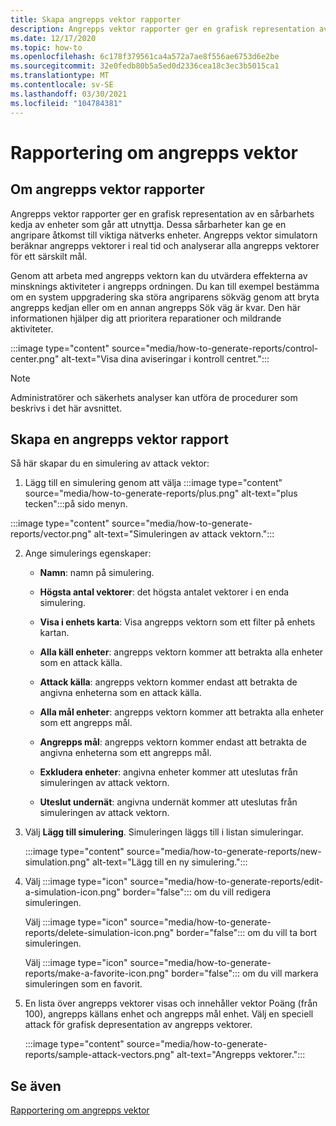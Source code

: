 ```yaml
---
title: Skapa angrepps vektor rapporter
description: Angrepps vektor rapporter ger en grafisk representation av en sårbarhets kedja av enheter som går att utnyttja.
ms.date: 12/17/2020
ms.topic: how-to
ms.openlocfilehash: 6c178f379561ca4a572a7ae8f556ae6753d6e2be
ms.sourcegitcommit: 32e0fedb80b5a5ed0d2336cea18c3ec3b5015ca1
ms.translationtype: MT
ms.contentlocale: sv-SE
ms.lasthandoff: 03/30/2021
ms.locfileid: "104784381"
---
```

# <a name="attack-vector-reporting"></a>Rapportering om angrepps vektor

## <a name="about-attack-vector-reports"></a>Om angrepps vektor rapporter

Angrepps vektor rapporter ger en grafisk representation av en sårbarhets kedja av enheter som går att utnyttja. Dessa sårbarheter kan ge en angripare åtkomst till viktiga nätverks enheter. Angrepps vektor simulatorn beräknar angrepps vektorer i real tid och analyserar alla angrepps vektorer för ett särskilt mål.

Genom att arbeta med angrepps vektorn kan du utvärdera effekterna av minsknings aktiviteter i angrepps ordningen. Du kan till exempel bestämma om en system uppgradering ska störa angriparens sökväg genom att bryta angrepps kedjan eller om en annan angrepps Sök väg är kvar. Den här informationen hjälper dig att prioritera reparationer och mildrande aktiviteter.

:::image type="content" source="media/how-to-generate-reports/control-center.png" alt-text="Visa dina aviseringar i kontroll centret.":::

> [!NOTE]
> Administratörer och säkerhets analyser kan utföra de procedurer som beskrivs i det här avsnittet.

## <a name="create-an-attack-vector-report"></a>Skapa en angrepps vektor rapport

Så här skapar du en simulering av attack vektor:

1. Lägg till en simulering genom att välja :::image type="content" source="media/how-to-generate-reports/plus.png" alt-text="plus tecken":::på sido menyn.

 :::image type="content" source="media/how-to-generate-reports/vector.png" alt-text="Simuleringen av attack vektorn.":::

2. Ange simulerings egenskaper:

   - **Namn**: namn på simulering.

   - **Högsta antal vektorer**: det högsta antalet vektorer i en enda simulering.

   - **Visa i enhets karta**: Visa angrepps vektorn som ett filter på enhets kartan.

   - **Alla käll enheter**: angrepps vektorn kommer att betrakta alla enheter som en attack källa.

   - **Attack källa**: angrepps vektorn kommer endast att betrakta de angivna enheterna som en attack källa.

   - **Alla mål enheter**: angrepps vektorn kommer att betrakta alla enheter som ett angrepps mål.

   - **Angrepps mål**: angrepps vektorn kommer endast att betrakta de angivna enheterna som ett angrepps mål.

   - **Exkludera enheter**: angivna enheter kommer att uteslutas från simuleringen av attack vektorn.

   - **Uteslut undernät**: angivna undernät kommer att uteslutas från simuleringen av attack vektorn.

3. Välj **Lägg till simulering**. Simuleringen läggs till i listan simuleringar.

   :::image type="content" source="media/how-to-generate-reports/new-simulation.png" alt-text="Lägg till en ny simulering.":::

4. Välj :::image type="icon" source="media/how-to-generate-reports/edit-a-simulation-icon.png" border="false"::: om du vill redigera simuleringen.

   Välj :::image type="icon" source="media/how-to-generate-reports/delete-simulation-icon.png" border="false"::: om du vill ta bort simuleringen.

   Välj :::image type="icon" source="media/how-to-generate-reports/make-a-favorite-icon.png" border="false"::: om du vill markera simuleringen som en favorit.

5. En lista över angrepps vektorer visas och innehåller vektor Poäng (från 100), angrepps källans enhet och angrepps mål enhet. Välj en speciell attack för grafisk depresentation av angrepps vektorer.

   :::image type="content" source="media/how-to-generate-reports/sample-attack-vectors.png" alt-text="Angrepps vektorer.":::

## <a name="see-also"></a>Se även

[Rapportering om angrepps vektor](how-to-create-attack-vector-reports.md)


